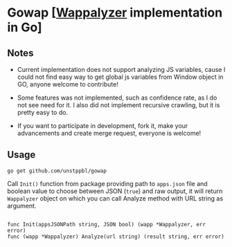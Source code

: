 # Gowap [[Wappalyzer](https://github.com/AliasIO/Wappalyzer) implementation in Go]

## Notes

* Current implementation does not support analyzing JS variables, cause I could not find easy way to get global js variables from Window object in GO, anyone welcome to contribute!

* Some features was not implemented, such as confidence rate, as I do not see need for it. I also did not implement recursive crawling, but it is pretty easy to do.
* If you want to participate in development, fork it, make your advancements and create merge request, everyone is welcome!

## Usage

`go get github.com/unstppbl/gowap`

Call `Init()` function from package providing path to `apps.json` file and boolean value to choose between JSON (`true`) and raw output, it will return `Wappalyzer` object on which you can call Analyze method with URL string as argument.

```golang

func Init(appsJSONPath string, JSON bool) (wapp *Wappalyzer, err error)
func (wapp *Wappalyzer) Analyze(url string) (result string, err error)

```
